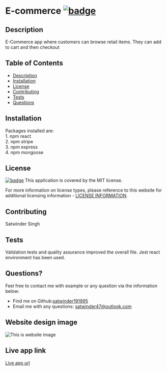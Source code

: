  # E-commerce [![badge](https://img.shields.io/badge/license-MIT-brightgreen)](./LICENSE)

  ## Description

  E-Commerce app where customers can browse retail items. They can add to cart and then checkout

  ## Table of Contents
  - [Description](#description)
  - [Installation](#installation)
  - [License](#license)
  - [Contributing](#contributing)
  - [Tests](#tests)
  - [Questions](#questions)

  ## Installation

  Packages installed are:<br>  1. npm react <br> 2. npm stripe <br>3. npm express <br> 4. npm mongoose<br>

  ## License

  [![badge](https://img.shields.io/badge/license-MIT-brightgreen)](./LICENSE)
This application is covered by the MIT license.

For more information on license types, please reference to this website for additional licensing information - [LICENSE INFORMATION](https://opensource.org/licenses).

  ## Contributing

  Satwinder Singh
  
  ## Tests

  Validation tests and quality assurance improved the overall file. Jest react environment has been used.

  ## Questions?

  Feel free to contact me with example or any question via the information below:
 * Find me on Github:[satwinder191995](https://github.com/satwinder191995)
 * Email me with any questions: [satwinder47@outlook.com](mailto:satwinder47@outlook.com)

  ## Website design image
  ![This is website image](./client/public/images/portfolio.png)

  ## Live app link
  [Live app url]( https://satwinder191995.github.io/react-portfolio/)

